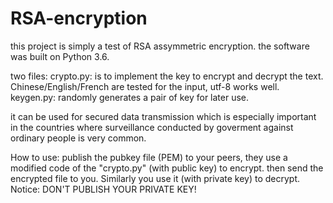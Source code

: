 # RSA-encryption
this project is simply a test of RSA assymmetric encryption.
the software was built on Python 3.6.

two files:
  crypto.py: is to implement the key to encrypt and decrypt the text. Chinese/English/French are tested for the input, utf-8 works well.
  keygen.py: randomly generates a pair of key for later use.

it can be used for secured data transmission which is especially important in the countries where surveillance conducted by goverment against ordinary people is very common.

How to use:
publish the pubkey file (PEM) to your peers, they use a modified code of the "crypto.py" (with public key) to encrypt. then send the encrypted file to you. Similarly you use it (with private key) to decrypt. Notice: DON'T PUBLISH YOUR PRIVATE KEY!

